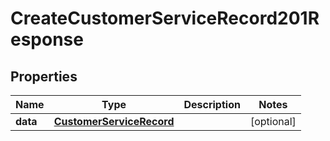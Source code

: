 

# CreateCustomerServiceRecord201Response


## Properties

| Name | Type | Description | Notes |
|------------ | ------------- | ------------- | -------------|
|**data** | [**CustomerServiceRecord**](CustomerServiceRecord.md) |  |  [optional] |



